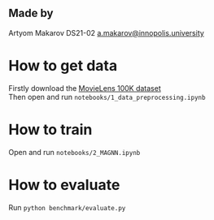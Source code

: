 ## Made by
Artyom Makarov DS21-02 
a.makarov@innopolis.university

# How to get data
Firstly download the [MovieLens 100K dataset](https://grouplens.org/datasets/movielens/100k/)<br />
Then open and run `notebooks/1_data_preprocessing.ipynb`

# How to train
Open and run `notebooks/2_MAGNN.ipynb`

# How to evaluate
Run `python benchmark/evaluate.py`
